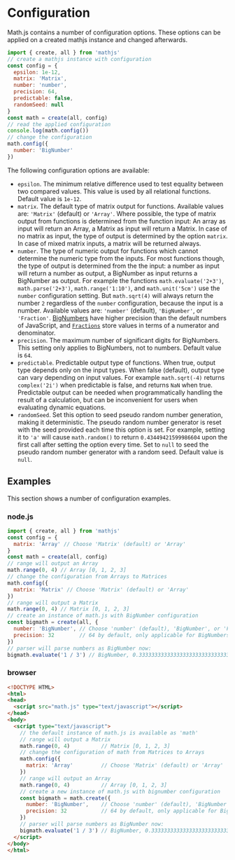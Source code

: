 # Configuration
Math.js contains a number of configuration options.
These options can be applied on a created mathjs instance and changed afterwards.
```js
import { create, all } from 'mathjs'
// create a mathjs instance with configuration
const config = {
  epsilon: 1e-12,
  matrix: 'Matrix',
  number: 'number',
  precision: 64,
  predictable: false,
  randomSeed: null
}
const math = create(all, config)
// read the applied configuration
console.log(math.config())
// change the configuration
math.config({
  number: 'BigNumber'
})
```
The following configuration options are available:
- `epsilon`. The minimum relative difference used to test equality between two
  compared values. This value is used by all relational functions.
  Default value is `1e-12`.
- `matrix`. The default type of matrix output for functions.
  Available values are: `'Matrix'` (default) or `'Array'`.
  Where possible, the type of matrix output from functions is determined from
  the function input: An array as input will return an Array, a Matrix as input
  will return a Matrix. In case of no matrix as input, the type of output is
  determined by the option `matrix`. In case of mixed matrix
  inputs, a matrix will be returned always.
- `number`. The type of numeric output for functions which cannot
  determine the numeric type from the inputs. For most functions though,
  the type of output is determined from the the input:
  a number as input will return a number as output,
  a BigNumber as input returns a BigNumber as output.
  For example the functions `math.evaluate('2+3')`, `math.parse('2+3')`,
  `math.range('1:10')`, and `math.unit('5cm')` use the `number` configuration
  setting. But `math.sqrt(4)` will always return the number `2`
  regardless of the `number` configuration, because the input is a number.
  Available values are: `'number'` (default), `'BigNumber'`, or `'Fraction'`.
  [BigNumbers](../datatypes/bignumbers.js) have higher precision than the default
  numbers of JavaScript, and [`Fractions`](../datatypes/fractions.js) store
  values in terms of a numerator and denominator.
- `precision`. The maximum number of significant digits for BigNumbers.
  This setting only applies to BigNumbers, not to numbers.
  Default value is `64`.
- `predictable`. Predictable output type of functions. When true, output type
  depends only on the input types. When false (default), output type can vary
  depending on input values. For example `math.sqrt(-4)` returns `complex('2i')` when
  predictable is false, and returns `NaN` when true.
  Predictable output can be needed when programmatically handling the result of
  a calculation, but can be inconvenient for users when evaluating dynamic
  equations.
- `randomSeed`. Set this option to seed pseudo random number generation, making it deterministic. The pseudo random number generator is reset with the seed provided each time this option is set. For example, setting it to `'a'` will cause `math.random()` to return `0.43449421599986604` upon the first call after setting the option every time. Set to `null` to seed the pseudo random number generator with a random seed. Default value is `null`.
## Examples
This section shows a number of configuration examples.
### node.js
```js
import { create, all } from 'mathjs'
const config = {
  matrix: 'Array' // Choose 'Matrix' (default) or 'Array'
}
const math = create(all, config)
// range will output an Array
math.range(0, 4) // Array [0, 1, 2, 3]
// change the configuration from Arrays to Matrices
math.config({
  matrix: 'Matrix' // Choose 'Matrix' (default) or 'Array'
})
// range will output a Matrix
math.range(0, 4) // Matrix [0, 1, 2, 3]
// create an instance of math.js with BigNumber configuration
const bigmath = create(all, {
  number: 'BigNumber', // Choose 'number' (default), 'BigNumber', or 'Fraction'
  precision: 32        // 64 by default, only applicable for BigNumbers
})
// parser will parse numbers as BigNumber now:
bigmath.evaluate('1 / 3') // BigNumber, 0.33333333333333333333333333333333
```
### browser
```html
<!DOCTYPE HTML>
<html>
<head>
  <script src="math.js" type="text/javascript"></script>
</head>
<body>
  <script type="text/javascript">
    // the default instance of math.js is available as 'math'
    // range will output a Matrix
    math.range(0, 4)          // Matrix [0, 1, 2, 3]
    // change the configuration of math from Matrices to Arrays
    math.config({
      matrix: 'Array'         // Choose 'Matrix' (default) or 'Array'
    })
    // range will output an Array
    math.range(0, 4)          // Array [0, 1, 2, 3]
    // create a new instance of math.js with bignumber configuration
    const bigmath = math.create({
      number: 'BigNumber',    // Choose 'number' (default), 'BigNumber', or 'Fraction'
      precision: 32           // 64 by default, only applicable for BigNumbers
    })
    // parser will parse numbers as BigNumber now:
    bigmath.evaluate('1 / 3') // BigNumber, 0.33333333333333333333333333333333
  </script>
</body>
</html>
```
